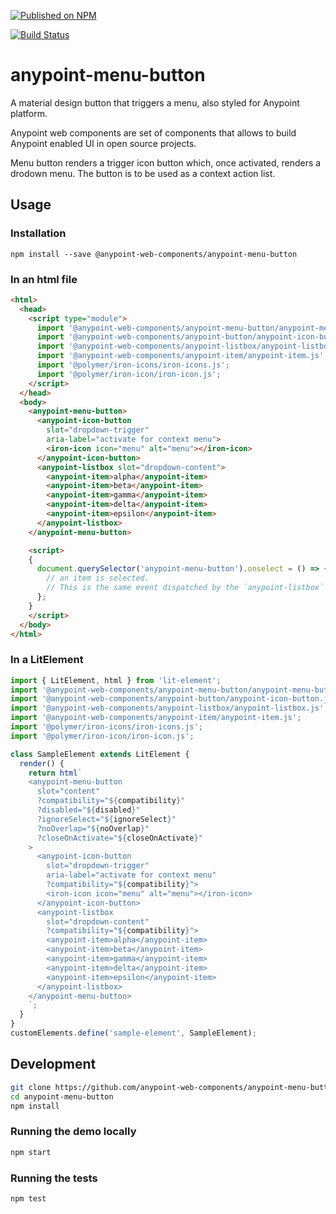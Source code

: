 [![Published on NPM](https://img.shields.io/npm/v/@anypoint-web-components/anypoint-menu-button.svg)](https://www.npmjs.com/package/@anypoint-web-components/anypoint-menu-button)

[![Build Status](https://travis-ci.org/anypoint-web-components/anypoint-menu-button.svg?branch=stage)](https://travis-ci.org/anypoint-web-components/anypoint-menu-button)

# anypoint-menu-button

A material design button that triggers a menu, also styled for Anypoint platform.

Anypoint web components are set of components that allows to build Anypoint enabled UI in open source projects.

Menu button renders a trigger icon button which, once activated, renders a drodown menu. The button is to be used as a context action list.

## Usage

### Installation
```
npm install --save @anypoint-web-components/anypoint-menu-button
```

### In an html file

```html
<html>
  <head>
    <script type="module">
      import '@anypoint-web-components/anypoint-menu-button/anypoint-menu-button.js';
      import '@anypoint-web-components/anypoint-button/anypoint-icon-button.js';
      import '@anypoint-web-components/anypoint-listbox/anypoint-listbox.js';
      import '@anypoint-web-components/anypoint-item/anypoint-item.js';
      import '@polymer/iron-icons/iron-icons.js';
      import '@polymer/iron-icon/iron-icon.js';
    </script>
  </head>
  <body>
    <anypoint-menu-button>
      <anypoint-icon-button
        slot="dropdown-trigger"
        aria-label="activate for context menu">
        <iron-icon icon="menu" alt="menu"></iron-icon>
      </anypoint-icon-button>
      <anypoint-listbox slot="dropdown-content">
        <anypoint-item>alpha</anypoint-item>
        <anypoint-item>beta</anypoint-item>
        <anypoint-item>gamma</anypoint-item>
        <anypoint-item>delta</anypoint-item>
        <anypoint-item>epsilon</anypoint-item>
      </anypoint-listbox>
    </anypoint-menu-button>

    <script>
    {
      document.querySelector('anypoint-menu-button').onselect = () => {
        // an item is selected.
        // This is the same event dispatched by the `anypoint-listbox`
      };
    }
    </script>
  </body>
</html>
```

### In a LitElement

```js
import { LitElement, html } from 'lit-element';
import '@anypoint-web-components/anypoint-menu-button/anypoint-menu-button.js';
import '@anypoint-web-components/anypoint-button/anypoint-icon-button.js';
import '@anypoint-web-components/anypoint-listbox/anypoint-listbox.js';
import '@anypoint-web-components/anypoint-item/anypoint-item.js';
import '@polymer/iron-icons/iron-icons.js';
import '@polymer/iron-icon/iron-icon.js';

class SampleElement extends LitElement {
  render() {
    return html`
    <anypoint-menu-button
      slot="content"
      ?compatibility="${compatibility}"
      ?disabled="${disabled}"
      ?ignoreSelect="${ignoreSelect}"
      ?noOverlap="${noOverlap}"
      ?closeOnActivate="${closeOnActivate}"
    >
      <anypoint-icon-button
        slot="dropdown-trigger"
        aria-label="activate for context menu"
        ?compatibility="${compatibility}">
        <iron-icon icon="menu" alt="menu"></iron-icon>
      </anypoint-icon-button>
      <anypoint-listbox
        slot="dropdown-content"
        ?compatibility="${compatibility}">
        <anypoint-item>alpha</anypoint-item>
        <anypoint-item>beta</anypoint-item>
        <anypoint-item>gamma</anypoint-item>
        <anypoint-item>delta</anypoint-item>
        <anypoint-item>epsilon</anypoint-item>
      </anypoint-listbox>
    </anypoint-menu-button>
    `;
  }
}
customElements.define('sample-element', SampleElement);
```

## Development

```sh
git clone https://github.com/anypoint-web-components/anypoint-menu-button
cd anypoint-menu-button
npm install
```

### Running the demo locally

```sh
npm start
```

### Running the tests
```sh
npm test
```

